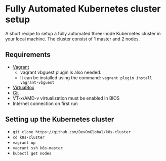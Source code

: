 ﻿# Fully Automated Kubernetes cluster setup
A short recipe to setup a fully automated three-node Kubernetes cluster in your local machine. The cluster consist of 1 master and 2 nodes.
## Requirements
 - [Vagrant](https://www.vagrantup.com/downloads.html)
	 - vagrant vbguest plugin is also needed.
	 - It can be installed using the command: `vagrant plugin install vagrant-vbguest`
 - [VirtualBox](https://www.virtualbox.org/wiki/Downloads)
 - [Git](https://git-scm.com/downloads)
 - VT-x/AMD-v virtualization must be enabled in BIOS
 - Internet connection on first run
## Setting up the Kubernetes cluster
 - `git clone https://github.com/DevOnGlobal/k8s-cluster`
 - `cd k8s-cluster`
 - `vagrant up`
 - `vagrant ssh k8s-master`
 - `kubectl get nodes`